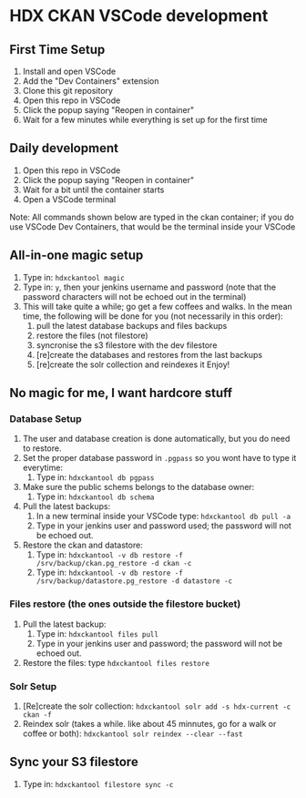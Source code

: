 # HDX CKAN VSCode development

## First Time Setup
1. Install and open VSCode
1. Add the "Dev Containers" extension
1. Clone this git repository
1. Open this repo in VSCode
1. Click the popup saying "Reopen in container"
1. Wait for a few minutes while everything is set up for the first time

## Daily development
1. Open this repo in VSCode
1. Click the popup saying "Reopen in container"
1. Wait for a bit until the container starts
1. Open a VSCode terminal

Note: All commands shown below are typed in the ckan container; if you do use VSCode Dev Containers, that would be the terminal inside your VSCode

## All-in-one magic setup
1. Type in: `hdxckantool magic`
1. Type in: `y`, then your jenkins username and password (note that the password characters will not be echoed out in the terminal)
1. This will take quite a while; go get a few coffees and walks. In the mean time, the following will be done for you (not necessarily in this order):
    1. pull the latest database backups and files backups
    1. restore the files (not filestore)
    1. syncronise the s3 filestore with the dev filestore
    1. [re]create the databases and restores from the last backups
    1. [re]create the solr collection and reindexes it
Enjoy!

## No magic for me, I want hardcore stuff

### Database Setup
1. The user and database creation is done automatically, but you do need to restore.
1. Set the proper database password in `.pgpass` so you wont have to type it everytime:
    1. Type in: `hdxckantool db pgpass`
1. Make sure the public schems belongs to the database owner:
    1. Type in: `hdxckantool db schema`
1. Pull the latest backups:
    1. In a new terminal inside your VSCode type: `hdxckantool db pull -a`
    1. Type in your jenkins user and password used; the password will not be echoed out.
1. Restore the ckan and datastore:
    1. Type in: `hdxckantool -v db restore -f /srv/backup/ckan.pg_restore -d ckan -c`
    1. Type in: `hdxckantool -v db restore -f /srv/backup/datastore.pg_restore -d datastore -c`


### Files restore (the ones outside the filestore bucket)
1. Pull the latest backup:
    1. Type in: `hdxckantool files pull`
    1. Type in your jenkins user and password; the password will not be echoed out.
1. Restore the files: type `hdxckantool files restore`

### Solr Setup
1. [Re]create the solr collection:
    `hdxckantool solr add -s hdx-current -c ckan -f`
1. Reindex solr (takes a while. like about 45 minnutes, go for a walk or coffee or both):
    `hdxckantool solr reindex --clear --fast`

## Sync your S3 filestore
1. Type in: `hdxckantool filestore sync -c`
